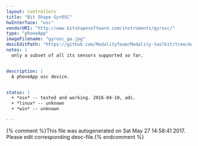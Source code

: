 ```yaml
---
layout: controllers
title: "Bit Shape GyrOSC"
hwInterface: "osc"
vendorURI: "http://www.bitshapesoftware.com/instruments/gyrosc/"
type: "phoneApp"
imageFilename: "gyrosc_ga.jpg"
descEditPath: "https://github.com/ModalityTeam/Modality-toolkit/tree/master/Modality/MKtlDescriptions//gyrosc_ga.desc.scd"
notes: |
  only a subset of all its sensors supported so far.


description: |
  A phoneApp osc device.


status: |
  + *osx* -- tested and working. 2016-04-10, adc.
  + *linux* -- unknown
  + *win* -- unknown

---
```

{% comment %}This file was autogenerated on Sat May 27 14:58:41 2017. Please edit corresponding desc-file.{% endcomment %}